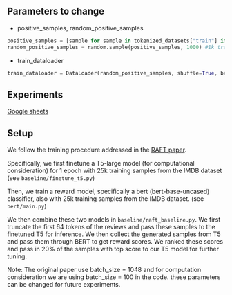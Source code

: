 
## Parameters to change

- positive_samples, random_positive_samples 
```python
positive_samples = [sample for sample in tokenized_datasets["train"] if sample['label'] == 1]
random_positive_samples = random.sample(positive_samples, 1000) #1k training sample
```
- train_dataloader
```python
train_dataloader = DataLoader(random_positive_samples, shuffle=True, batch_size=100, collate_fn=collate_fn) #100
```




## Experiments

[Google sheets](https://docs.google.com/spreadsheets/d/1YaA09TsEn-8NqBN8cu-utN-ViQBG7j2K4njdjFfppD4/edit?usp=sharing)


## Setup

We follow the training procedure addressed in the [RAFT paper](https://docs.google.com/spreadsheets/d/1YaA09TsEn-8NqBN8cu-utN-ViQBG7j2K4njdjFfppD4/edit?usp=sharing). 

Specifically, we first finetune a T5-large model (for computational consideration) for 1 epoch with 25k training samples from the IMDB dataset (see `baseline/finetune_t5.py`) 

Then, we train a reward model, specifically a bert (bert-base-uncased) classifier, also with 25k training samples from the IMDB dataset. (see `bert/main.py`)

We then combine these two models in `baseline/raft_baseline.py`. We first truncate the first 64 tokens of the reviews and pass these samples to the finetuned T5 for inference. We then collect the generated samples from T5 and pass them through BERT to get reward scores. We ranked these scores and pass in 20% of the samples with top score to our T5 model for further tuning. 

Note: The original paper use batch_size = 1048 and for computation consideration we are using batch_size = 100 in the code. these parameters can be changed for future experiments. 

